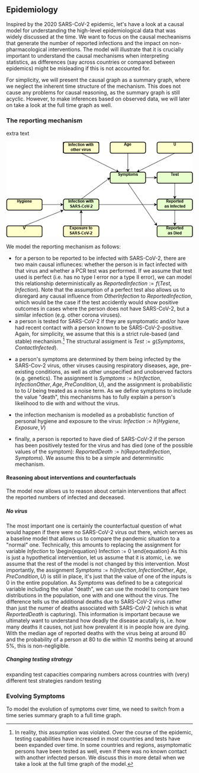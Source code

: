 ## Epidemiology

Inspired by the 2020 SARS-CoV-2 epidemic, let's have a look at a causal model for understanding the high-level epidemiological data that was widely discussed at the time. We want to focus on the causal mecheanisms that generate the number of reported infections and the impact on non-pharmacological interventions.
The model will illustrate that it is crucially important to understand the causal mechanisms when interpreting statistics, as differences (say across countries or compared between epidemics) might be misleading if this is not accounted for.

For simplicity, we will present the causal graph as a summary graph, where we neglect the inherent time structure of the mechanism. This does not cause any problems for causal reasoning, as the summary graph is still acyclic. However, to make inferences based on observed data, we will later on take a look at the full time graph as well.

### The reporting mechanism

extra text

![DAG55](images/dag_app_epidem1.png)

We model the reporting mechanism as follows:

* for a person to be reported to be infected with SARS-CoV-2, there are two main causal influneces: whether the person is in fact infected with that virus and whether a PCR test was performed. If we assume that test used is perfect (i.e. has no type I error nor a type II error), we can model this relationship deterministically as $ReportedInfection := f(Test, Infection)$. Note that the assumption of a perfect test also allows us to disregard any causal influence from $OtherInfection$ to $ReportedInfection$, which would be the case if the test accidently would show positive outcomes in cases where the person does not have SARS-CoV-2, but a similar infection (e.g. other corona viruses).
* a person is tested for SARS-CoV-2 if they are symptomatic and/or have had recent contact with a person known to be SARS-CoV-2-positive. Again, for simplicity, we assume that this is a strict rule-based (and stable) mechanism.[^footnote-test-mechanism] The structural assigment is $Test := g(Symptoms, ContactInfected)$.

[^footnote-test-mechanism]: In reality, this assumption was violated. Over the course of the epidemic, testing capabilities have increased in most countries and tests have been expanded over time. In some countries and regions, asymptomatic persons have been tested as well, even if there was no known contact with another infected person. We discuss this in more detail when we take a look at the full time graph of the model.

* a person's symptoms are determined by them being infected by the SARS-Cov-2 virus, other viruses causing respiratory diseases, age, pre-existing conditions, as well as other unspecified and unobserved factors (e.g. genetics). The assignment is $Symptoms := h(Infection, InfectionOther, Age, PreCondition, U)$, and the assignment is probabilistic to to $U$ being treated as a noise term. As we define symptoms to include the value "death", this mechanisms has to fully explain a person's likelihood to die with and without the virus.

* the infection mechanism is modelled as a probablistic function of personal hygiene and exposure to the virus: $Infection := h(Hygiene, Exposure, V)$

* finally, a person is reported to have died of SARS-CoV-2 if the person has been positively tested for the virus and has died (one of the possible values of the symptom): $ReportedDeath := h(ReportedInfection, Symptoms)$. We assume this to be a simple and determinsitic mechanism.

#### Reasoning about interventions and counterfactuals
The model now allows us to reason about certain interventions that affect the reported numbers of infected and deceased.

##### No virus
The most important one is certainly the counterfactual question of what would happen if there were no SARS-CoV-2 virus out there, which serves as a baseline model that allows us to compare the pandemic situation to a "normal" one.
Technically, this amounts to replacing the assignment for variable $Infection$ to
\begin{equation}
Infection := 0
\end{equation}
As this is just a hypothetical intervention, let us assume that it is atomic, i.e. we assume that the rest of the model is not changed by this intervention. Most importantly, the assignment $Symptoms := h(Infection, InfectionOther, Age, PreCondition, U)$ is still in place, it's just that the value of one of the inputs is $0$ in the entire population.
As $Symptoms$ was defined to be a categorical variable including the value "death", we can use the model to compare two distributions in the population, one with and one without the virus. The difference tells us the additional deaths due to SARS-CoV-2 virus rather than just the numer of deaths associated with SARS-CoV-2 (which is what $ReportedDeath$ is capturing). This information is important because we ultimately want to understand how deadly the disease acutally is, i.e. how many deaths it causes, not just how prevalent it is in people how are dying. With the median age of reported deaths with the virus being at around 80 and the probability of a person at 80 to die within 12 months being at around 5%, this is non-negligible.

##### Changing testing strategy
expanding test capacities
comparing numbers across countries with (very) different test strategies
random testing

### Evolving Symptoms

To model the evolution of symptoms over time, we need to switch from a time series summary graph to a full time graph.
